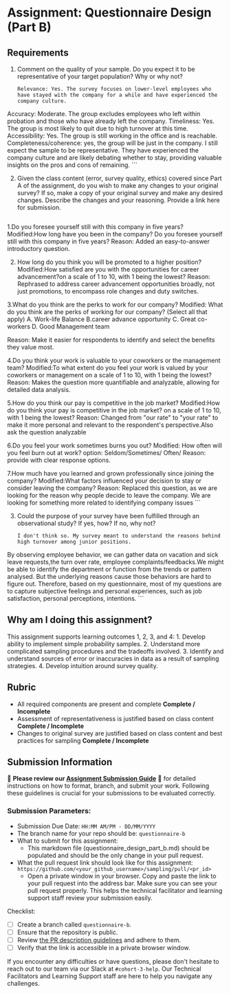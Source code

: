 # Assignment: Questionnaire Design (Part B)

## Requirements
1. Comment on the quality of your sample. Do you expect it to be representative of your target population? Why or why not?

    ```
   Relevance: Yes. The survey focuses on lower-level employees who have stayed with the company for a while and have experienced the company culture.
Accuracy: Moderate. The group excludes employees who left within probation and those who have already left the company.
Timeliness: Yes. The group is most likely to quit due to high turnover at this time.
Accessibility: Yes. The group is still working in the office and is reachable.
Completeness/coherence: yes, the group will be just in the company.
I still expect the sample to be representative. They have experienced the company culture and are likely debating whether to stay, providing valuable insights on the pros and cons of remaining.
    ```

2. Given the class content (error, survey quality, ethics) covered since Part A of the assignment, do you wish to make any changes to your original survey? If so, make a copy of your original survey and make any desired changes. Describe the changes and your reasoning. Provide a link here for submission.

    ```
    
1.Do you foresee yourself still with this company in five years?
Modified:How long have you been in the company? Do you foresee yourself still with this company in five years? 
Reason: Added an easy-to-answer introductory question. 

2. How long do you think you will be promoted to a higher position?
Modified:How satisfied are you with the opportunities for career advancement?on a scale of 1 to 10, with 1 being the lowest?
Reason: Rephrased to address career advancement opportunities broadly, not just promotions, to encompass role changes and duty switches.

3.What do you think are the perks to work for our company?
Modified: What do you think are the perks of working for our company? (Select all that apply)
A. Work-life Balance B.career advance opportunity C. Great co-workers D. Good Management team 

Reason: Make it easier for respondents to identify and select the benefits they value most.  

4.Do you think your work is valuable to your coworkers or the management team?
Modified:To what extent do you feel your work is valued by your coworkers or management on a scale of 1 to 10, with 1 being the lowest?
Reason: Makes the question more quantifiable and analyzable, allowing for detailed data analysis.

5.How do you think our pay is competitive in the job market?
Modified:How do you think your pay is competitive in the job market? on a scale of 1 to 10, with 1 being the lowest?
Reason: Changed from "our rate" to "your rate" to make it more personal and relevant to the respondent's perspective.Also ask the question analyzable

6.Do you feel your work sometimes burns you out?
Modified: How often will you feel burn out at work? option: Seldom/Sometimes/ Often/ 
Reason:  provide with clear response options.

7.How much have you learned and grown professionally since joining the company?
Modified:What factors influenced your decision to stay or consider leaving the company?
Reason: Replaced this question, as we are looking for the reason why people decide to leave the company. We are looking for something more related to identifying company issues
    ```

3. Could the purpose of your survey have been fulfilled through an observational study? If yes, how? If no, why not?

    ```
    I don't think so. My survey meant to understand the reasons behind high turnover among junior positions.
By observing employee behavior, we can gather data on vacation and sick leave requests,the turn over rate, employee complaints/feedbacks.We might be able to identify the department or function from the trends or pattern analysed. But the underlying reasons cause those behaviors are hard to figure out.
Therefore, based on my questionnaire, most of my questions are to capture subjective feelings and personal experiences, such as job satisfaction, personal perceptions, intentions.
    ```

## Why am I doing this assignment?

This assignment supports learning outcomes 1, 2, 3, and 4:
	1.	Develop ability to implement simple probability samples.
	2.	Understand more complicated sampling procedures and the tradeoffs involved.
	3.	Identify and understand sources of error or inaccuracies in data as a result of sampling strategies.
	4.	Develop intuition around survey quality.

## Rubric

-	All required components are present and complete **Complete / Incomplete**
-	Assessment of representativeness is justified based on class content **Complete / Incomplete**
-	Changes to original survey are justified based on class content and best practices for sampling **Complete / Incomplete**

## Submission Information

🚨 **Please review our [Assignment Submission Guide](https://github.com/UofT-DSI/onboarding/blob/main/onboarding_documents/submissions.md)** 🚨 for detailed instructions on how to format, branch, and submit your work. Following these guidelines is crucial for your submissions to be evaluated correctly.

### Submission Parameters:
* Submission Due Date: `HH:MM AM/PM - DD/MM/YYYY`
* The branch name for your repo should be: `questionnaire-b`
* What to submit for this assignment:
    * This markdown file (questionnaire_design_part_b.md) should be populated and should be the only change in your pull request.
* What the pull request link should look like for this assignment: `https://github.com/<your_github_username>/sampling/pull/<pr_id>`
    * Open a private window in your browser. Copy and paste the link to your pull request into the address bar. Make sure you can see your pull request properly. This helps the technical facilitator and learning support staff review your submission easily.

Checklist:
- [ ] Create a branch called `questionnaire-b`.
- [ ] Ensure that the repository is public.
- [ ] Review [the PR description guidelines](https://github.com/UofT-DSI/onboarding/blob/main/onboarding_documents/submissions.md#guidelines-for-pull-request-descriptions) and adhere to them.
- [ ] Verify that the link is accessible in a private browser window.

If you encounter any difficulties or have questions, please don't hesitate to reach out to our team via our Slack at `#cohort-3-help`. Our Technical Facilitators and Learning Support staff are here to help you navigate any challenges.
